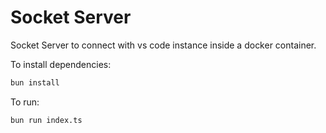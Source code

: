 # Socket Server
Socket Server to connect with vs code instance inside a docker container. 

To install dependencies:

```bash
bun install
```

To run:

```bash
bun run index.ts
```